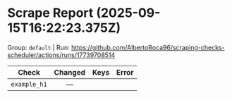 # Scrape Report (2025-09-15T16:22:23.375Z)

Group: `default`  |  Run: https://github.com/AlbertoRoca96/scraping-checks-scheduler/actions/runs/17739708514

| Check | Changed | Keys | Error |
|---|:---:|:--|:--|
| `example_h1` | — |  |  |
